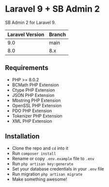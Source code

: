 # Laravel 9 + SB Admin 2

SB Admin 2 for Laravel 9.

| Laravel Version | Branch |
|-----------------|--------|
| 9.0             | main   |
| 8.0             | 8.x    |

## Requirements

- PHP >= 8.0.2
- BCMath PHP Extension
- Ctype PHP Extension
- JSON PHP Extension
- Mbstring PHP Extension
- OpenSSL PHP Extension
- PDO PHP Extension
- Tokenizer PHP Extension
- XML PHP Extension

## Installation

- Clone the repo and `cd` into it
- Run `composer install`
- Rename or copy `.env.example` file to `.env`
- Run `php artisan key:generate`
- Set your database credentials in your `.env` file
- Run migration `php artisan migrate`
- Make something awesome!


